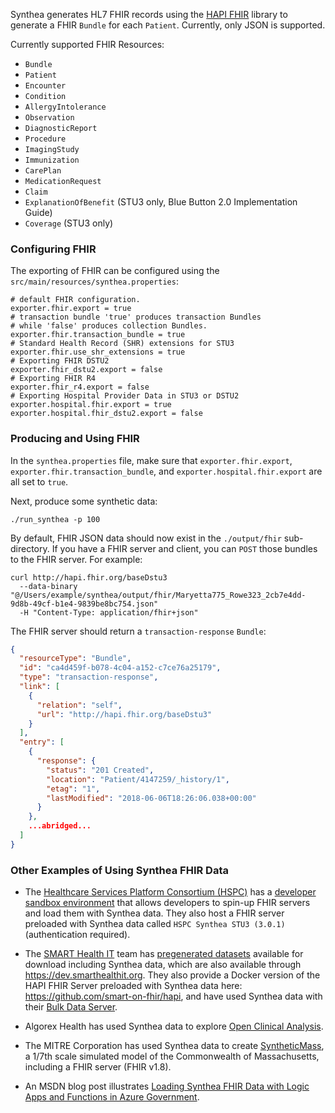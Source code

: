 Synthea generates HL7 FHIR records using the [HAPI FHIR](http://hapifhir.io/) library to generate a FHIR `Bundle` for each `Patient`. Currently, only JSON is supported.

Currently supported FHIR Resources:
- `Bundle`
- `Patient`
- `Encounter`
- `Condition`
- `AllergyIntolerance`
- `Observation`
- `DiagnosticReport`
- `Procedure`
- `ImagingStudy`
- `Immunization`
- `CarePlan`
- `MedicationRequest`
- `Claim`
- `ExplanationOfBenefit` (STU3 only, Blue Button 2.0 Implementation Guide)
- `Coverage` (STU3 only)

### Configuring FHIR

The exporting of FHIR can be configured using the `src/main/resources/synthea.properties`:

```properties
# default FHIR configuration.
exporter.fhir.export = true
# transaction bundle 'true' produces transaction Bundles
# while 'false' produces collection Bundles.
exporter.fhir.transaction_bundle = true
# Standard Health Record (SHR) extensions for STU3
exporter.fhir.use_shr_extensions = true
# Exporting FHIR DSTU2
exporter.fhir_dstu2.export = false
# Exporting FHIR R4
exporter.fhir_r4.export = false
# Exporting Hospital Provider Data in STU3 or DSTU2
exporter.hospital.fhir.export = true
exporter.hospital.fhir_dstu2.export = false
```

### Producing and Using FHIR

In the `synthea.properties` file, make sure that `exporter.fhir.export`, `exporter.fhir.transaction_bundle`, and `exporter.hospital.fhir.export` are all set to `true`.

Next, produce some synthetic data:
```
./run_synthea -p 100
```

By default, FHIR JSON data should now exist in the `./output/fhir` sub-directory. If you have a FHIR server and client, you can `POST` those bundles to the FHIR server. For example:

```
curl http://hapi.fhir.org/baseDstu3 
  --data-binary "@/Users/example/synthea/output/fhir/Maryetta775_Rowe323_2cb7e4dd-9d8b-49cf-b1e4-9839be8bc754.json" 
  -H "Content-Type: application/fhir+json"
```

The FHIR server should return a `transaction-response` `Bundle`:
```json
{
  "resourceType": "Bundle",
  "id": "ca4d459f-b078-4c04-a152-c7ce76a25179",
  "type": "transaction-response",
  "link": [
    {
      "relation": "self",
      "url": "http://hapi.fhir.org/baseDstu3"
    }
  ],
  "entry": [
    {
      "response": {
        "status": "201 Created",
        "location": "Patient/4147259/_history/1",
        "etag": "1",
        "lastModified": "2018-06-06T18:26:06.038+00:00"
      }
    },
    ...abridged...
  ]
}
```

### Other Examples of Using Synthea FHIR Data

* The [Healthcare Services Platform Consortium (HSPC)](https://www.hspconsortium.org) has a [developer sandbox environment](https://sandbox.hspconsortium.org/#/login) that allows developers to spin-up FHIR servers and load them with Synthea data. They also host a FHIR server preloaded with Synthea data called `HSPC Synthea STU3 (3.0.1)` (authentication required).

* The [SMART Health IT](https://smarthealthit.org) team has [pregenerated datasets](http://docs.smarthealthit.org/data/stu3-sandbox-data.html) available for download including Synthea data, which are also available through https://dev.smarthealthit.org. They also provide a Docker version of the HAPI FHIR Server preloaded with Synthea data here: https://github.com/smart-on-fhir/hapi, and have used Synthea data with their [Bulk Data Server](https://github.com/smart-on-fhir/bulk-data-server).

* Algorex Health has used Synthea data to explore [Open Clinical Analysis](https://blog.algorexhealth.com/2017/04/open-clinical-analysis-with-mitre-part-2/).

* The MITRE Corporation has used Synthea data to create [SyntheticMass](https://syntheticmass.mitre.org), a 1/7th scale simulated model of the Commonwealth of Massachusetts, including a FHIR server (FHIR v1.8).

* An MSDN blog post illustrates [Loading Synthea FHIR Data with Logic Apps and Functions in Azure Government](https://blogs.msdn.microsoft.com/mihansen/2018/05/10/loading-synthea-fhir-data-with-logic-apps-and-functions-in-azure-government/).